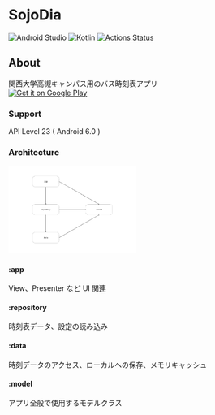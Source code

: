 
#  SojoDia
![Android Studio](https://img.shields.io/badge/Android%20Studio-3.6.0%20Beta04-green.svg)
![Kotlin](https://img.shields.io/badge/kotlin-1.3.61-yellow.svg)
[![Actions Status](https://github.com/NUmeroAndDev/SojoDia-android/workflows/Check%20Test/badge.svg)](https://github.com/NUmeroAndDev/SojoDia-android/actions)

## About  
関西大学高槻キャンパス用のバス時刻表アプリ  
[<img src="https://play.google.com/intl/en_us/badges/images/generic/en_badge_web_generic.png"
alt="Get it on Google Play" height="80">](https://play.google.com/store/apps/details?id=com.numero.sojodia)

### Support  
API Level 23 ( Android 6.0 )

### Architecture  

<img src="img/module.png" width="50%" >

#### :app  
View、Presenter など UI 関連  

#### :repository  
時刻表データ、設定の読み込み  

#### :data  
時刻データのアクセス、ローカルへの保存、メモリキャッシュ  

#### :model  
アプリ全般で使用するモデルクラス  
